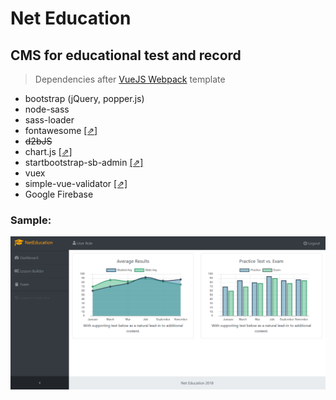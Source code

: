 # Net Education

CMS for educational test and record
-

> Dependencies after [VueJS Webpack](http://vuejs-templates.github.io/webpack/) template
- bootstrap (jQuery, popper.js)
- node-sass
- sass-loader
- fontawesome [[⇗]](https://fontawesome.com/icons?d=gallery&s=solid&m=free)
- ~~d2bJS~~
- chart.js [[⇗]](https://www.chartjs.org/)
- startbootstrap-sb-admin [[⇗]](https://github.com/BlackrockDigital/startbootstrap-sb-admin)
- vuex
- simple-vue-validator [[⇗]](http://simple-vue-validator.maijin.info/#installation)
- Google Firebase

### Sample:

![screenshot201806181635](_devdir/img/screenshot201806181635.png)
